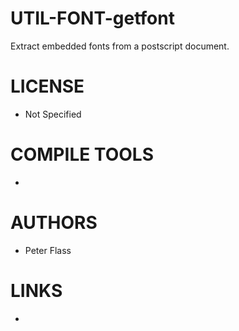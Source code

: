 UTIL-FONT-getfont
=================

Extract embedded fonts from a postscript document.

LICENSE
===============
* Not Specified

COMPILE TOOLS
===============
* 

AUTHORS
===============
* Peter Flass

LINKS
===============
* 




